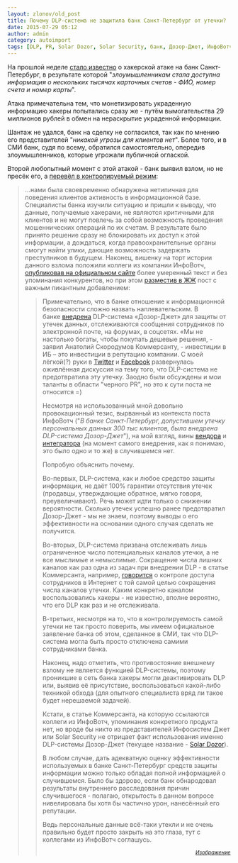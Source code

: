 ```yaml
---
layout: zlonov/old_post
title: Почему DLP-система не защитила банк Санкт-Петербург от утечки?
date: 2015-07-29 05:12
author: admin
category: autoimport
tags: [DLP, PR, Solar Dozor, Solar Security, банк, Дозор-Джет, ИнфоВотч, информационная безопасность, Инфосистемы Джет, утечка]
---
```

На прошлой неделе <a href="http://www.interfax.ru/business/455640" target="_blank">стало известно</a> о хакерской атаке на банк Санкт-Петербург, в результате которой "<em>злоумышленникам стала доступна информация о нескольких тысячах карточных счетов - ФИО, номер счета и номер карты</em>".

Атака примечательна тем, что монетизировать украденную информацию хакеры попытались сразу же - путём вымогательства 29 миллионов рублей в обмен на нераскрытие украденной информации.

Шантаж не удался, банк на сделку не согласился, так как по мнению его представителей "<em>никакой угрозы для клиентов нет</em>". Более того, и в СМИ банк, судя по всему, обратился самостоятельно, опередив злоумышленников, которые угрожали публичной оглаской.

Второй любопытный момент с этой атакой - банк выявил взлом, но не пресёк его, а <a href="http://www.fontanka.ru/2015/07/23/059/" target="_blank">перевёл в контролируемый режим</a>:
<blockquote>...нами была своевременно обнаружена нетипичная для поведения клиентов активность в информационной базе. Специалисты банка изучили ситуацию и пришли к выводу, что данные, получаемые хакерами, не являются критичными для клиентов и не могут повлечь за собой возможность проведения мошеннических операций по их счетам. В результате было принято решение сразу не блокировать их доступ к этой информации, а дождаться, когда правоохранительные органы смогут найти улики, дающие возможность задержать преступников в будущем.
Наконец, вишенку на торт истории данного взлома положили коллеги из компании ИнфоВотч, <a href="http://www.infowatch.ru/analytics/leaks_monitoring/15684" target="_blank">опубликовав на официальном сайте</a> более умеренный текст и без упоминания конкурентов, но при этом <a href="http://infowatch.livejournal.com/463272.html" target="_blank">разместив в ЖЖ</a> пост с важным пикантным добавлением:
<blockquote>Примечательно, что в банке отношение к информационной безопасности сложно назвать наплевательским. В банке <a href="http://jet.su/upload/iblock/dc8/jet584.pdf" target="_self">внедрена</a> DLP-система «Дозор-Джет» для защиты от утечек данных, отслеживаются сообщения сотрудников по электронной почте, на форумах, в соцсетях. «Мы не настолько богаты, чтобы покупать дешевые решения, - заявил Анатолий Скородумов Коммерсанту, - инвестиции в ИБ – это инвестиции в репутацию компании.
С моей лёгкой(?) руки в <a href="https://twitter.com/zlonov/status/626063112249212928" target="_blank">Twitter</a> и <a href="https://www.facebook.com/komarov.alexey/posts/812108095576273" target="_blank">Facebook</a> развернулась оживлённая дискуссия на тему того, что DLP-система не предотвратила эту утечку. Заодно были обсуждены и мои таланты в области "черного PR", но это к сути поста не относится =)

Несмотря на использованный мной довольно провокационный тезис, вырванный из контекста поста ИнфоВотч ("<em>В банке Санкт-Петербург, допустившем утечку персональных данных 300 тыс клиентов, была внедрена DLP-система Дозор-Джет</em>"), на мой взгляд, вины <a href="http://solarsecurity.ru" target="_blank">вендора</a> и <a href="http://www.jet.msk.su" target="_blank">интегратора</a> (на момент самого внедрения, как я понимаю, это было одно и то же) в случившемся нет.

Попробую объяснить почему.

Во-первых, DLP-система, как и любое средство защиты информации, не даёт 100% гарантии отсутствия утечек (продавцы, утверждающие обратное, мягко говоря, преувеличивают). Речь может идти только о снижении вероятности. Сколько утечек успешно ранее предотвратил Дозор-Джет - мы не знаем, поэтому выводы о его эффективности на основании одного случая сделать не получится.

Во-вторых, DLP-система призвана отслеживать лишь ограниченное число потенциальных каналов утечки, а не все мыслимые и немыслимые. Сокращение числа лишних каналов как раз одна из задач при внедрении DLP - в статье Коммерсанта, например, <a href="http://jet.su/upload/iblock/dc8/jet584.pdf" target="_blank">говорится</a> о контроле доступа сотрудников в Интернет с той самой целью сокращения числа каналов утечки. Каким конкретно каналом воспользовались хакеры - не известно, вполне вероятно, что его DLP как раз и не отслеживала.

В-третьих, несмотря на то, что в контролируемость самой утечки не так просто поверить, мы имеем официальное заявление банка об этом, сделанное в СМИ, так что DLP-система могла быть просто отключена самими сотрудниками банка.

Наконец, надо отметить, что противостояние внешнему взлому не является функцией DLP-системы, поэтому проникшие в сеть банка хакеры могли деактивировать DLP или, выявив её присутствие, воспользоваться какой-либо техникой обхода (для опытного специалиста вряд ли такое будет нерешаемой задачей).

Кстати, в статье Коммерсанта, на которую ссылаются коллеги из ИнфоВотч, упоминания конкретного продукта нет, но вроде бы никто из представителей Инфосистем Джет или Solar Security не отрицает факт использования именно DLP-системы Дозор-Джет (текущее название - <a href="http://solarsecurity.ru/products/solar_dozor/" target="_blank">Solar Dozor</a>).

В любом случае, дать адекватную оценку эффективности используемых в банке Санкт-Петербург средств защиты информации можно только обладая полной информацией о случившемся. Было бы здорово, если банк обнародовал результаты внутреннего расследования причин случившегося - полагаю, открытость в данном вопросе нивелировала бы хотя бы частично урон, нанесённый его репутации.

Ведь персональные данные всё-таки утекли и не очень правильно будет просто закрыть на это глаза, тут с коллегами из ИнфоВотч соглашусь.
<p style="text-align: right;"><sub><em><a href="http://planet-today.ru/media/k2/items/cache/20d6a30007c9cf7d1f34dd14baf7c807_XL.jpg?t=-2147483648" target="_blank">Изображение</a></em></sub>

